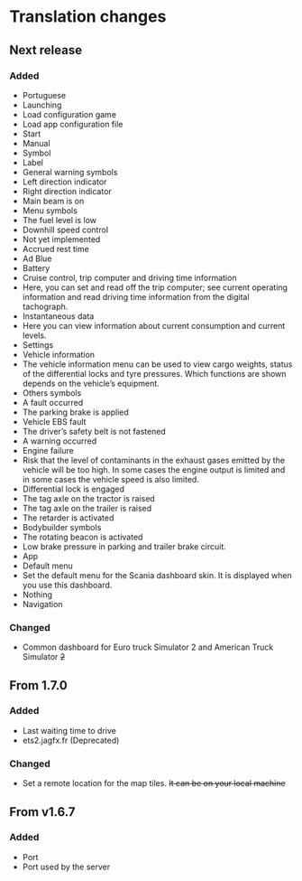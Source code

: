 # Translation changes

## Next release

### Added

- Portuguese
- Launching
- Load configuration game
- Load app configuration file
- Start
- Manual
- Symbol
- Label
- General warning symbols
- Left direction indicator
- Right direction indicator
- Main beam is on
- Menu symbols
- The fuel level is low
- Downhill speed control
- Not yet implemented
- Accrued rest time
- Ad Blue
- Battery
- Cruise control, trip computer and driving time information
- Here, you can set and read off the trip computer; see current operating information and read driving time information from the digital tachograph.
- Instantaneous data
- Here you can view information about current consumption and current levels.
- Settings
- Vehicle information
- The vehicle information menu can be used to view cargo weights, status of the differential locks and tyre pressures. Which functions are shown depends on the vehicle’s equipment.
- Others symbols
- A fault occurred
- The parking brake is applied
- Vehicle EBS fault
- The driver’s safety belt is not fastened
- A warning occurred
- Engine failure
- Risk that the level of contaminants in the exhaust gases emitted by the vehicle will be too high. In some cases the engine output is limited and in some cases the vehicle speed is also limited.
- Differential lock is engaged
- The tag axle on the tractor is raised
- The tag axle on the trailer is raised
- The retarder is activated
- Bodybuilder symbols
- The rotating beacon is activated
- Low brake pressure in parking and trailer brake circuit.
- App
- Default menu
- Set the default menu for the Scania dashboard skin. It is displayed when you use this dashboard.
- Nothing
- Navigation

### Changed

- Common dashboard for Euro truck Simulator 2 and American Truck Simulator ~~2~~

## From 1.7.0

### Added

- Last waiting time to drive
- ets2.jagfx.fr (Deprecated)

### Changed

- Set a remote location for the map tiles. ~~It can be on your local machine~~

## From v1.6.7

### Added

- Port
- Port used by the server